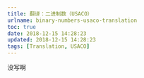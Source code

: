 ```yaml
---
title: 翻译：二进制数（USACO）
urlname: binary-numbers-usaco-translation
toc: true
date: 2018-12-15 14:28:23
updated: 2018-12-15 14:28:23
tags: [Translation, USACO]
---
```


没写啊